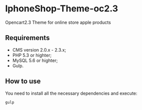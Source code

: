 # IphoneShop-Theme-oc2.3
Opencart2.3 Theme for online store apple products
## Requirements
+ CMS version 2.0.х - 2.3.x;
+ PHP 5.3 or highter;
+ MySQL 5.6 or highter;
+ Gulp.

## How to use
You need to install all the necessary dependencies and execute:
```javascript
gulp
```

